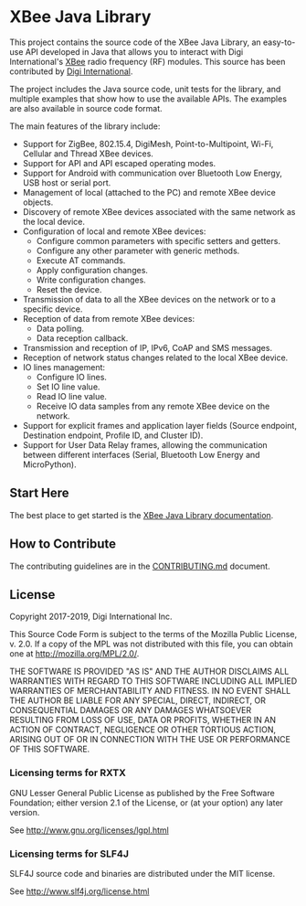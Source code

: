 XBee Java Library
=================

This project contains the source code of the XBee Java Library, an easy-to-use 
API developed in Java that allows you to interact with Digi International's
[XBee](http://www.digi.com/xbee/) radio frequency (RF) modules. This source has 
been contributed by [Digi International](http://www.digi.com).

The project includes the Java source code, unit tests for the library, and 
multiple examples that show how to use the available APIs. The examples are
also available in source code format.

The main features of the library include:

* Support for ZigBee, 802.15.4, DigiMesh, Point-to-Multipoint, Wi-Fi, Cellular
and Thread XBee devices.
* Support for API and API escaped operating modes.
* Support for Android with communication over Bluetooth Low Energy, USB host or
serial port.
* Management of local (attached to the PC) and remote XBee device objects.
* Discovery of remote XBee devices associated with the same network as the 
local device.
* Configuration of local and remote XBee devices:
  * Configure common parameters with specific setters and getters.
  * Configure any other parameter with generic methods.
  * Execute AT commands.
  * Apply configuration changes.
  * Write configuration changes.
  * Reset the device.
* Transmission of data to all the XBee devices on the network or to a specific 
device.
* Reception of data from remote XBee devices:
  * Data polling.
  * Data reception callback.
* Transmission and reception of IP, IPv6, CoAP and SMS messages.
* Reception of network status changes related to the local XBee device.
* IO lines management:
  * Configure IO lines.
  * Set IO line value.
  * Read IO line value.
  * Receive IO data samples from any remote XBee device on the network.
* Support for explicit frames and application layer fields (Source endpoint, 
Destination endpoint, Profile ID, and Cluster ID).
* Support for User Data Relay frames, allowing the communication between
different interfaces (Serial, Bluetooth Low Energy and MicroPython).


Start Here
----------
The best place to get started is the 
[XBee Java Library documentation](http://www.digi.com/resources/documentation/digidocs/90001438/Default.htm).


How to Contribute
-----------------
The contributing guidelines are in the 
[CONTRIBUTING.md](https://github.com/digidotcom/XBeeJavaLibrary/blob/master/CONTRIBUTING.md) 
document.


License
-------
Copyright 2017-2019, Digi International Inc.

This Source Code Form is subject to the terms of the Mozilla Public
License, v. 2.0. If a copy of the MPL was not distributed with this
file, you can obtain one at http://mozilla.org/MPL/2.0/.
 
THE SOFTWARE IS PROVIDED "AS IS" AND THE AUTHOR DISCLAIMS ALL WARRANTIES 
WITH REGARD TO THIS SOFTWARE INCLUDING ALL IMPLIED WARRANTIES OF 
MERCHANTABILITY AND FITNESS. IN NO EVENT SHALL THE AUTHOR BE LIABLE FOR 
ANY SPECIAL, DIRECT, INDIRECT, OR CONSEQUENTIAL DAMAGES OR ANY DAMAGES 
WHATSOEVER RESULTING FROM LOSS OF USE, DATA OR PROFITS, WHETHER IN AN 
ACTION OF CONTRACT, NEGLIGENCE OR OTHER TORTIOUS ACTION, ARISING OUT OF 
OR IN CONNECTION WITH THE USE OR PERFORMANCE OF THIS SOFTWARE.

### Licensing terms for RXTX

GNU Lesser General Public License as published by the Free Software Foundation; 
either version 2.1 of the License, or (at your option) any later version.

See http://www.gnu.org/licenses/lgpl.html

### Licensing terms for SLF4J

SLF4J source code and binaries are distributed under the MIT license.

See http://www.slf4j.org/license.html

